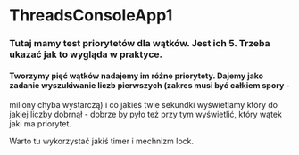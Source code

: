 # ThreadsConsoleApp1

### Tutaj mamy test priorytetów dla wątków. Jest ich 5. Trzeba ukazać jak to wygląda w praktyce.

#### Tworzymy pięć wątków nadajemy im różne priorytety. Dajemy jako zadanie wyszukiwanie liczb pierwszych (zakres musi być całkiem spory - 
miliony chyba wystarczą) i co jakieś twie sekundki wyświetlamy który do jakiej liczby dobrnął - dobrze by pyło też przy tym wyświetlić, 
który wątek jaki ma priorytet. 

Warto tu wykorzystać jakiś timer i mechnizm lock.

